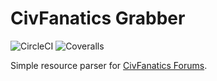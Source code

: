 # CivFanatics Grabber

![CircleCI](https://img.shields.io/circleci/build/github/pereslavtsev/civfanatics-grabber/master)
![Coveralls](https://img.shields.io/coveralls/github/pereslavtsev/civfanatics-grabber)

Simple resource parser for [CivFanatics Forums](https://forums.civfanatics.com/).
